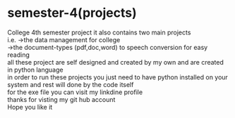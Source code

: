 # semester-4(projects)
College 4th semester project it also contains two main projects                                                            
i.e. ->the data management for college                                                                                       
     ->the document-types (pdf,doc,word) to speech conversion for easy reading                                                 
all these project are self designed and created by my own and are created in python language                                   
in order to run these projects you just need to have python installed on your system and rest will done by the code itself    
for the exe file you can visit my linkdine profile                                                                             
thanks for visting my git hub account                                                                                        
Hope you like it                                                                                                              
